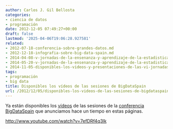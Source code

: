 ```yaml
---
author: Carlos J. Gil Bellosta
categories:
- ciencia de datos
- programación
date: 2012-12-05 07:49:27+00:00
draft: false
lastmod: '2025-04-06T19:06:28.927581'
related:
- 2012-07-18-conferencia-sobre-grandes-datos.md
- 2012-12-18-infografia-sobre-big-data-spain.md
- 2014-04-08-v-jornadas-de-la-ensenanza-y-aprendizaje-de-la-estadistica-y-la-investigacion-operativa.md
- 2014-05-20-v-jornadas-de-la-ensenanza-y-aprendizaje-de-la-estadistica-y-la-investigacion-operativa-2.md
- 2014-11-05-disponibles-los-videos-y-presentaciones-de-las-vi-jornadas-de-usuarios-de-r.md
tags:
- programación
- big data
title: Disponibles los vídeos de las sesiones de BigDataSpain
url: /2012/12/05/disponibles-los-videos-de-las-sesiones-de-bigdataspain/
---
```


Ya están disponibles los [vídeos](http://www.youtube.com/watch?v=7efDRf4q3lk&list=PL6O3g23-p8Tq6hD4-WuUmmDvtP17xTqBg&feature=plpp_play_all) de las sesiones de la [conferencia BigDataSpain](https://datanalytics.com/2012/07/18/conferencia-sobre-grandes-datos/) que anunciamos hace un tiempo en estas páginas.


http://www.youtube.com/watch?v=7efDRf4q3lk